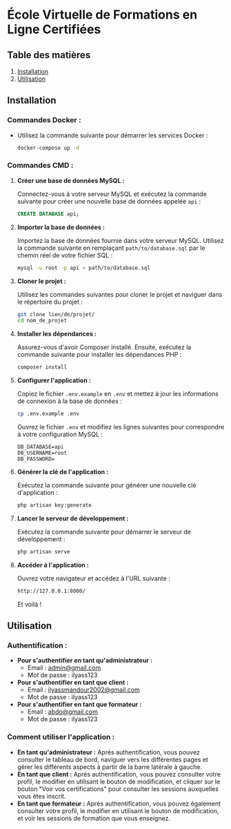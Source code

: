 # École Virtuelle de Formations en Ligne Certifiées

## Table des matières
1. [Installation](#installation)
2. [Utilisation](#utilisation)

## Installation

### Commandes Docker :
- Utilisez la commande suivante pour démarrer les services Docker :
    ```sh
    docker-compose up -d
    ```

### Commandes CMD :

1. **Créer une base de données MySQL :**

    Connectez-vous à votre serveur MySQL et exécutez la commande suivante pour créer une nouvelle base de données appelée `api` :

    ```sql
    CREATE DATABASE api;
    ```

2. **Importer la base de données :**

    Importez la base de données fournie dans votre serveur MySQL. Utilisez la commande suivante en remplaçant `path/to/database.sql` par le chemin réel de votre fichier SQL :

    ```sh
    mysql -u root -p api < path/to/database.sql
    ```

3. **Cloner le projet :**

    Utilisez les commandes suivantes pour cloner le projet et naviguer dans le répertoire du projet :

    ```sh
    git clone lien/de/projet/
    cd nom_de_projet
    ```

4. **Installer les dépendances :**

    Assurez-vous d'avoir Composer installé. Ensuite, exécutez la commande suivante pour installer les dépendances PHP :

    ```sh
    composer install
    ```

5. **Configurer l'application :**

    Copiez le fichier `.env.example` en `.env` et mettez à jour les informations de connexion à la base de données :

    ```sh
    cp .env.example .env
    ```

    Ouvrez le fichier `.env` et modifiez les lignes suivantes pour correspondre à votre configuration MySQL :

    ```env
    DB_DATABASE=api
    DB_USERNAME=root
    DB_PASSWORD=
    ```

6. **Générer la clé de l'application :**

    Exécutez la commande suivante pour générer une nouvelle clé d'application :

    ```sh
    php artisan key:generate
    ```

7. **Lancer le serveur de développement :**

    Exécutez la commande suivante pour démarrer le serveur de développement :

    ```sh
    php artisan serve
    ```

8. **Accéder à l'application :**

    Ouvrez votre navigateur et accédez à l'URL suivante :

    ```sh
    http://127.0.0.1:8000/
    ```

    Et voilà !

## Utilisation 

### Authentification :
- **Pour s'authentifier en tant qu'administrateur :**
  - Email : admin@gmail.com
  - Mot de passe : ilyass123
- **Pour s'authentifier en tant que client :**
  - Email : ilyassmandour2002@gmail.com
  - Mot de passe : ilyass123
- **Pour s'authentifier en tant que formateur :**
  - Email : abdo@gmail.com
  - Mot de passe : ilyass123

### Comment utiliser l'application :
- **En tant qu'administrateur :**
  Après authentification, vous pouvez consulter le tableau de bord, naviguer vers les différentes pages et gérer les différents aspects à partir de la barre latérale à gauche.
- **En tant que client :**
  Après authentification, vous pouvez consulter votre profil, le modifier en utilisant le bouton de modification, et cliquer sur le bouton "Voir vos certifications" pour consulter les sessions auxquelles vous êtes inscrit.
- **En tant que formateur :**
  Après authentification, vous pouvez également consulter votre profil, le modifier en utilisant le bouton de modification, et voir les sessions de formation que vous enseignez.
